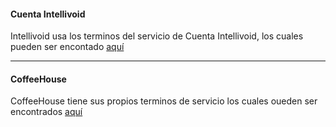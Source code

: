 #### Cuenta Intellivoid

Intellivoid usa los terminos del servicio de Cuenta Intellivoid, los cuales pueden ser encontado [aquí](https://accounts.intellivoid.net/tos)

--------------------------------------------------------------

#### CoffeeHouse

CoffeeHouse tiene sus propios terminos de servicio los cuales oueden ser encontrados [aquí](https://coffeehouse.intellivoid.net/tos)